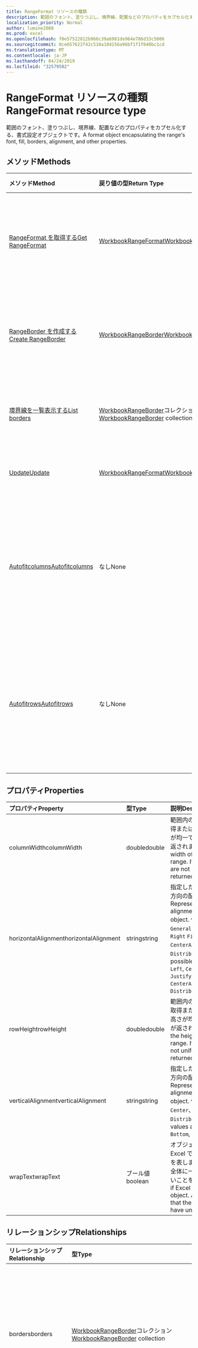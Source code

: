 ```yaml
---
title: RangeFormat リソースの種類
description: 範囲のフォント、塗りつぶし、境界線、配置などのプロパティをカプセル化する、書式設定オブジェクトです。
localization_priority: Normal
author: lumine2008
ms.prod: excel
ms.openlocfilehash: f0e57522812b966c39a6981de964e786d33c5006
ms.sourcegitcommit: 0ce657622f42c510a104156a96bf1f1f040bc1cd
ms.translationtype: MT
ms.contentlocale: ja-JP
ms.lasthandoff: 04/24/2019
ms.locfileid: "32579502"
---
```

# <a name="rangeformat-resource-type"></a><span data-ttu-id="903b4-103">RangeFormat リソースの種類</span><span class="sxs-lookup"><span data-stu-id="903b4-103">RangeFormat resource type</span></span>

<span data-ttu-id="903b4-104">範囲のフォント、塗りつぶし、境界線、配置などのプロパティをカプセル化する、書式設定オブジェクトです。</span><span class="sxs-lookup"><span data-stu-id="903b4-104">A format object encapsulating the range's font, fill, borders, alignment, and other properties.</span></span>


## <a name="methods"></a><span data-ttu-id="903b4-105">メソッド</span><span class="sxs-lookup"><span data-stu-id="903b4-105">Methods</span></span>

| <span data-ttu-id="903b4-106">メソッド</span><span class="sxs-lookup"><span data-stu-id="903b4-106">Method</span></span>           | <span data-ttu-id="903b4-107">戻り値の型</span><span class="sxs-lookup"><span data-stu-id="903b4-107">Return Type</span></span>    |<span data-ttu-id="903b4-108">説明</span><span class="sxs-lookup"><span data-stu-id="903b4-108">Description</span></span>|
|:---------------|:--------|:----------|
|[<span data-ttu-id="903b4-109">RangeFormat を取得する</span><span class="sxs-lookup"><span data-stu-id="903b4-109">Get RangeFormat</span></span>](../api/rangeformat-get.md) | [<span data-ttu-id="903b4-110">WorkbookRangeFormat</span><span class="sxs-lookup"><span data-stu-id="903b4-110">WorkbookRangeFormat</span></span>](rangeformat.md) |<span data-ttu-id="903b4-111">rangeFormat オブジェクトのプロパティと関係を読み取ります。</span><span class="sxs-lookup"><span data-stu-id="903b4-111">Read properties and relationships of rangeFormat object.</span></span>|
|[<span data-ttu-id="903b4-112">RangeBorder を作成する</span><span class="sxs-lookup"><span data-stu-id="903b4-112">Create RangeBorder</span></span>](../api/rangeformat-post-borders.md) |[<span data-ttu-id="903b4-113">WorkbookRangeBorder</span><span class="sxs-lookup"><span data-stu-id="903b4-113">WorkbookRangeBorder</span></span>](rangeborder.md)| <span data-ttu-id="903b4-114">境界線コレクションに投稿して、新しい RangeBorder を作成します。</span><span class="sxs-lookup"><span data-stu-id="903b4-114">Create a new RangeBorder by posting to the borders collection.</span></span>|
|[<span data-ttu-id="903b4-115">境界線を一覧表示する</span><span class="sxs-lookup"><span data-stu-id="903b4-115">List borders</span></span>](../api/rangeformat-list-borders.md) |<span data-ttu-id="903b4-116">[WorkbookRangeBorder](rangeborder.md)コレクション</span><span class="sxs-lookup"><span data-stu-id="903b4-116">[WorkbookRangeBorder](rangeborder.md) collection</span></span>| <span data-ttu-id="903b4-117">RangeBorder オブジェクトのコレクションを取得します。</span><span class="sxs-lookup"><span data-stu-id="903b4-117">Get a RangeBorder object collection.</span></span>|
|[<span data-ttu-id="903b4-118">Update</span><span class="sxs-lookup"><span data-stu-id="903b4-118">Update</span></span>](../api/rangeformat-update.md) | [<span data-ttu-id="903b4-119">WorkbookRangeFormat</span><span class="sxs-lookup"><span data-stu-id="903b4-119">WorkbookRangeFormat</span></span>](rangeformat.md) |<span data-ttu-id="903b4-120">RangeFormat オブジェクトを更新します。</span><span class="sxs-lookup"><span data-stu-id="903b4-120">Update RangeFormat object.</span></span> |
|[<span data-ttu-id="903b4-121">Autofitcolumns</span><span class="sxs-lookup"><span data-stu-id="903b4-121">Autofitcolumns</span></span>](../api/rangeformat-autofitcolumns.md)|<span data-ttu-id="903b4-122">なし</span><span class="sxs-lookup"><span data-stu-id="903b4-122">None</span></span>|<span data-ttu-id="903b4-123">現在の列のデータに基づいて、現在の範囲の列の幅を最適な幅に変更します。</span><span class="sxs-lookup"><span data-stu-id="903b4-123">Changes the width of the columns of the current range to achieve the best fit, based on the current data in the columns.</span></span>|
|[<span data-ttu-id="903b4-124">Autofitrows</span><span class="sxs-lookup"><span data-stu-id="903b4-124">Autofitrows</span></span>](../api/rangeformat-autofitrows.md)|<span data-ttu-id="903b4-125">なし</span><span class="sxs-lookup"><span data-stu-id="903b4-125">None</span></span>|<span data-ttu-id="903b4-126">現在の行のデータに基づいて、現在の範囲の行の高さを最適な高さに変更します。</span><span class="sxs-lookup"><span data-stu-id="903b4-126">Changes the height of the rows of the current range to achieve the best fit, based on the current data in the columns.</span></span>|

## <a name="properties"></a><span data-ttu-id="903b4-127">プロパティ</span><span class="sxs-lookup"><span data-stu-id="903b4-127">Properties</span></span>
| <span data-ttu-id="903b4-128">プロパティ</span><span class="sxs-lookup"><span data-stu-id="903b4-128">Property</span></span>     | <span data-ttu-id="903b4-129">型</span><span class="sxs-lookup"><span data-stu-id="903b4-129">Type</span></span>   |<span data-ttu-id="903b4-130">説明</span><span class="sxs-lookup"><span data-stu-id="903b4-130">Description</span></span>|
|:---------------|:--------|:----------|
|<span data-ttu-id="903b4-131">columnWidth</span><span class="sxs-lookup"><span data-stu-id="903b4-131">columnWidth</span></span>|<span data-ttu-id="903b4-132">double</span><span class="sxs-lookup"><span data-stu-id="903b4-132">double</span></span>|<span data-ttu-id="903b4-p101">範囲内のすべての列の幅を取得または設定します。列の幅が均一でない場合は、null が返されます。</span><span class="sxs-lookup"><span data-stu-id="903b4-p101">Gets or sets the width of all colums within the range. If the column widths are not uniform, null will be returned.</span></span>|
|<span data-ttu-id="903b4-135">horizontalAlignment</span><span class="sxs-lookup"><span data-stu-id="903b4-135">horizontalAlignment</span></span>|<span data-ttu-id="903b4-136">string</span><span class="sxs-lookup"><span data-stu-id="903b4-136">string</span></span>|<span data-ttu-id="903b4-137">指定したオブジェクトの水平方向の配置を表します。</span><span class="sxs-lookup"><span data-stu-id="903b4-137">Represents the horizontal alignment for the specified object.</span></span> <span data-ttu-id="903b4-138">使用可能な値は`General`、 `Left`、 `Center` `Right` `Fill` `Justify` `CenterAcrossSelection`、、、、、 `Distributed`、です。</span><span class="sxs-lookup"><span data-stu-id="903b4-138">The possible values are: `General`, `Left`, `Center`, `Right`, `Fill`, `Justify`, `CenterAcrossSelection`, `Distributed`.</span></span>|
|<span data-ttu-id="903b4-139">rowHeight</span><span class="sxs-lookup"><span data-stu-id="903b4-139">rowHeight</span></span>|<span data-ttu-id="903b4-140">double</span><span class="sxs-lookup"><span data-stu-id="903b4-140">double</span></span>|<span data-ttu-id="903b4-p103">範囲内のすべての行の高さを取得または設定します。行の高さが均一でない場合は、null が返されます。</span><span class="sxs-lookup"><span data-stu-id="903b4-p103">Gets or sets the height of all rows in the range. If the row heights are not uniform null will be returned.</span></span>|
|<span data-ttu-id="903b4-143">verticalAlignment</span><span class="sxs-lookup"><span data-stu-id="903b4-143">verticalAlignment</span></span>|<span data-ttu-id="903b4-144">string</span><span class="sxs-lookup"><span data-stu-id="903b4-144">string</span></span>|<span data-ttu-id="903b4-145">指定したオブジェクトの垂直方向の配置を表します。</span><span class="sxs-lookup"><span data-stu-id="903b4-145">Represents the vertical alignment for the specified object.</span></span> <span data-ttu-id="903b4-146">使用可能な値: `Top`、`Center`、`Bottom`、`Justify`、`Distributed`。</span><span class="sxs-lookup"><span data-stu-id="903b4-146">The possible values are: `Top`, `Center`, `Bottom`, `Justify`, `Distributed`.</span></span>|
|<span data-ttu-id="903b4-147">wrapText</span><span class="sxs-lookup"><span data-stu-id="903b4-147">wrapText</span></span>|<span data-ttu-id="903b4-148">ブール値</span><span class="sxs-lookup"><span data-stu-id="903b4-148">boolean</span></span>|<span data-ttu-id="903b4-p105">オブジェクト内のテキストを Excel でラップするかどうかを表します。null 値は、範囲全体に一様なラップ設定がないことを表します。</span><span class="sxs-lookup"><span data-stu-id="903b4-p105">Indicates if Excel wraps the text in the object. A null value indicates that the entire range doesn't have uniform wrap setting</span></span>|

## <a name="relationships"></a><span data-ttu-id="903b4-151">リレーションシップ</span><span class="sxs-lookup"><span data-stu-id="903b4-151">Relationships</span></span>
| <span data-ttu-id="903b4-152">リレーションシップ</span><span class="sxs-lookup"><span data-stu-id="903b4-152">Relationship</span></span> | <span data-ttu-id="903b4-153">型</span><span class="sxs-lookup"><span data-stu-id="903b4-153">Type</span></span>   |<span data-ttu-id="903b4-154">説明</span><span class="sxs-lookup"><span data-stu-id="903b4-154">Description</span></span>|
|:---------------|:--------|:----------|
|<span data-ttu-id="903b4-155">borders</span><span class="sxs-lookup"><span data-stu-id="903b4-155">borders</span></span>|<span data-ttu-id="903b4-156">[WorkbookRangeBorder](rangeborder.md)コレクション</span><span class="sxs-lookup"><span data-stu-id="903b4-156">[WorkbookRangeBorder](rangeborder.md) collection</span></span>|<span data-ttu-id="903b4-157">選択した範囲全体に適用する境界線オブジェクトのコレクションです。読み取り専用です。</span><span class="sxs-lookup"><span data-stu-id="903b4-157">Collection of border objects that apply to the overall range selected Read-only.</span></span>|
|<span data-ttu-id="903b4-158">fill</span><span class="sxs-lookup"><span data-stu-id="903b4-158">fill</span></span>|[<span data-ttu-id="903b4-159">WorkbookRangeFill</span><span class="sxs-lookup"><span data-stu-id="903b4-159">WorkbookRangeFill</span></span>](rangefill.md)|<span data-ttu-id="903b4-p106">範囲全体に定義された塗りつぶしオブジェクトを返します。読み取り専用です。</span><span class="sxs-lookup"><span data-stu-id="903b4-p106">Returns the fill object defined on the overall range. Read-only.</span></span>|
|<span data-ttu-id="903b4-162">font</span><span class="sxs-lookup"><span data-stu-id="903b4-162">font</span></span>|[<span data-ttu-id="903b4-163">WorkbookRangeFont</span><span class="sxs-lookup"><span data-stu-id="903b4-163">WorkbookRangeFont</span></span>](rangefont.md)|<span data-ttu-id="903b4-164">選択した範囲全体に定義されているフォント オブジェクトを返します。読み取り専用です。</span><span class="sxs-lookup"><span data-stu-id="903b4-164">Returns the font object defined on the overall range selected Read-only.</span></span>|
|<span data-ttu-id="903b4-165">protection</span><span class="sxs-lookup"><span data-stu-id="903b4-165">protection</span></span>|[<span data-ttu-id="903b4-166">WorkbookFormatProtection</span><span class="sxs-lookup"><span data-stu-id="903b4-166">WorkbookFormatProtection</span></span>](formatprotection.md)|<span data-ttu-id="903b4-167">範囲に対する書式保護オブジェクトを返します。</span><span class="sxs-lookup"><span data-stu-id="903b4-167">Returns the format protection object for a range.</span></span> <span data-ttu-id="903b4-168">読み取り専用です。</span><span class="sxs-lookup"><span data-stu-id="903b4-168">Read-only.</span></span>|

## <a name="json-representation"></a><span data-ttu-id="903b4-169">JSON 表記</span><span class="sxs-lookup"><span data-stu-id="903b4-169">JSON representation</span></span>

<span data-ttu-id="903b4-170">以下は、リソースの JSON 表記です。</span><span class="sxs-lookup"><span data-stu-id="903b4-170">Here is a JSON representation of the resource.</span></span>

<!-- {
  "blockType": "resource",
  "baseType": "microsoft.graph.entity",
  "optionalProperties": [

  ],
  "@odata.type": "microsoft.graph.workbookRangeFormat"
}-->

```json
{
  "columnWidth": 1024,
  "horizontalAlignment": "string",
  "rowHeight": 1024,
  "verticalAlignment": "string",
  "wrapText": true
}

```

<!-- uuid: 8fcb5dbc-d5aa-4681-8e31-b001d5168d79
2015-10-25 14:57:30 UTC -->
<!-- {
  "type": "#page.annotation",
  "description": "RangeFormat resource",
  "keywords": "",
  "section": "documentation",
  "tocPath": ""
}-->
